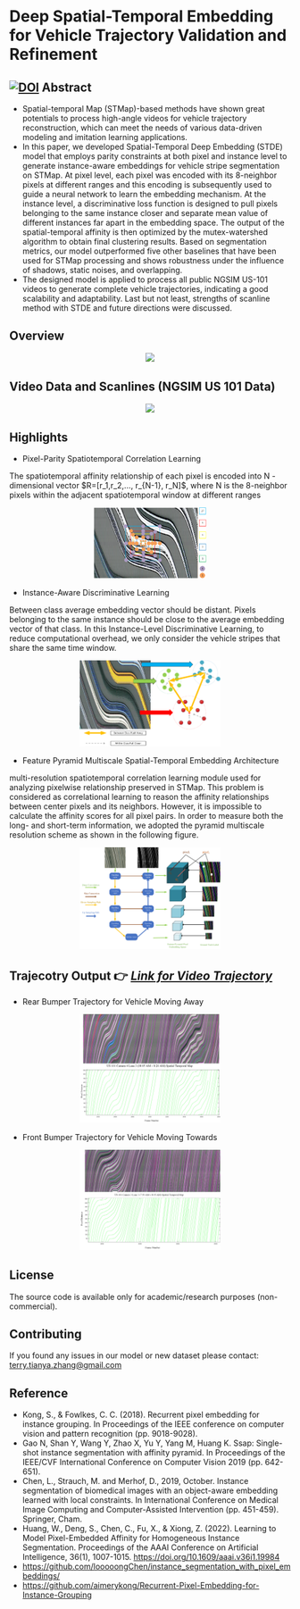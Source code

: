 # Deep Spatial-Temporal Embedding for Vehicle Trajectory Validation and Refinement
[![DOI](https://zenodo.org/badge/503547507.svg)](https://zenodo.org/badge/latestdoi/503547507)
Abstract
---------------------

- Spatial-temporal Map (STMap)-based methods have shown great potentials to process high-angle videos for vehicle trajectory reconstruction, which can meet the needs of various data-driven modeling and imitation learning applications.  
- In this paper, we developed Spatial-Temporal Deep Embedding (STDE) model that employs parity constraints at both pixel and instance level to generate instance-aware embeddings for vehicle stripe segmentation on STMap. At pixel level, each pixel was encoded with its 8-neighbor pixels at different ranges and this encoding is subsequently used to guide a neural network to learn the embedding mechanism. At the instance level, a discriminative loss function is designed to pull pixels belonging to the same instance closer and separate mean value of different instances far apart in the embedding space. The output of the spatial-temporal affinity is then optimized by the mutex-watershed algorithm to obtain final clustering results. Based on segmentation metrics, our model outperformed five other baselines that have been used for STMap processing and shows robustness under the influence of shadows, static noises, and overlapping. 
- The designed model is applied to process all public NGSIM US-101 videos to generate complete vehicle trajectories, indicating a good scalability and adaptability. Last but not least, strengths of scanline method with STDE and future directions were discussed. 


Overview  
--------------------

<p align="center"><img src="https://github.com/TeRyZh/Spatial-Temporal-Deep-Embedding-for-Vehicle-Trajectory-Reconstruction-from-High-Angle-Video/blob/main/Images/Overview.png" /></p>

Video Data and Scanlines (NGSIM US 101 Data)
-------------------
<p align="center"><img src="https://github.com/TeRyZh/Spatial-Temporal-Deep-Embedding-for-Vehicle-Trajectory-Reconstruction-from-High-Angle-Video/blob/main/Images/US-101%20Scanlines.png" /></p>



Highlights
--------------------
- Pixel-Parity Spatiotemporal Correlation Learning
<p> The spatiotemporal affinity relationship of each pixel is encoded into N - dimensional vector $R=[r_1,r_2,…, r_{N-1}, r_N]$, where N is the 8-neighbor pixels within the adjacent spatiotemporal window at different ranges  </p>
<p align="center"><img src="https://github.com/TeRyZh/Spatial-Temporal-Deep-Embedding-for-Vehicle-Trajectory-Reconstruction-from-High-Angle-Video/blob/main/Images/SpatioTemporal_Adjacent_Encoding.png" width=40% height=40% /></p>

- Instance-Aware Discriminative Learning
<p> Between class average embedding vector should be distant. Pixels belonging to the same instance should be close to the average embedding vector of that class. In this Instance-Level Discriminative Learning, to reduce computational overhead, we only consider the vehicle stripes that share the same time window. </p>
<p align="center"><img src="https://github.com/TeRyZh/Spatial-Temporal-Deep-Embedding-for-Vehicle-Trajectory-Reconstruction-from-High-Angle-Video/blob/main/Images/Instance%20Level%20Embedding.png" width=50% height=50% /></p>

- Feature Pyramid Multiscale Spatial-Temporal Embedding Architecture
<p>  multi-resolution spatiotemporal correlation learning module used for analyzing pixelwise relationship preserved in STMap. This problem is considered as correlational learning to reason the affinity relationships between center pixels and its neighbors. However, it is impossible to calculate the affinity scores for all pixel pairs. In order to measure both the long- and short-term information, we adopted the pyramid multiscale resolution scheme as shown in the following figure. </p>
<p align="center"><img src="https://github.com/TeRyZh/Spatial-Temporal-Deep-Embedding-for-Vehicle-Trajectory-Reconstruction-from-High-Angle-Video/blob/main/Images/Feature%20Pyramid%20Embedding.png" width=50% height=50% /></p>


Trajecotry Output 👉 [***Link for Video Trajectory***](https://drive.google.com/drive/folders/1BXlYHSgIJm-WGje_HwBCDFLnqNAuF7G5?usp=sharing)
--------------------
- Rear Bumper Trajectory for Vehicle Moving Away
<p align="center"><img src="https://github.com/TeRyZh/Spatial-Temporal-Deep-Embedding-for-Vehicle-Trajectory-Reconstruction-from-High-Angle-Video/blob/main/Images/C4L3_P2_Pixel_Trajectory.png" width=50% height=50% /></p>

- Front Bumper Trajectory for Vehicle Moving Towards
<p align="center"><img src="https://github.com/TeRyZh/Spatial-Temporal-Deep-Embedding-for-Vehicle-Trajectory-Reconstruction-from-High-Angle-Video/blob/main/Images/C3L3_P3_Pixel_Trajectory.png" width=50% height=50% /></p>

License
-------
The source code is available only for academic/research purposes (non-commercial).


Contributing
--------
If you found any issues in our model or new dataset please contact: terry.tianya.zhang@gmail.com

Reference
-----------
- Kong, S., & Fowlkes, C. C. (2018). Recurrent pixel embedding for instance grouping. In Proceedings of the IEEE conference on computer vision and pattern recognition (pp. 9018-9028).
- Gao N, Shan Y, Wang Y, Zhao X, Yu Y, Yang M, Huang K. Ssap: Single-shot instance segmentation with affinity pyramid. In Proceedings of the IEEE/CVF International Conference on Computer Vision 2019 (pp. 642-651).
- Chen, L., Strauch, M. and Merhof, D., 2019, October. Instance segmentation of biomedical images with an object-aware embedding learned with local constraints. In International Conference on Medical Image Computing and Computer-Assisted Intervention (pp. 451-459). Springer, Cham. 
- Huang, W., Deng, S., Chen, C., Fu, X., & Xiong, Z. (2022). Learning to Model Pixel-Embedded Affinity for Homogeneous Instance Segmentation. Proceedings of the AAAI Conference on Artificial Intelligence, 36(1), 1007-1015. https://doi.org/10.1609/aaai.v36i1.19984
- https://github.com/looooongChen/instance_segmentation_with_pixel_embeddings/
- https://github.com/aimerykong/Recurrent-Pixel-Embedding-for-Instance-Grouping

